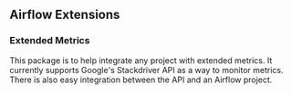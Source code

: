 ## Airflow Extensions
### Extended Metrics

This package is to help integrate any project with extended metrics. 
It currently supports Google's Stackdriver API as a way to monitor metrics.
There is also easy integration between the API and an Airflow project.